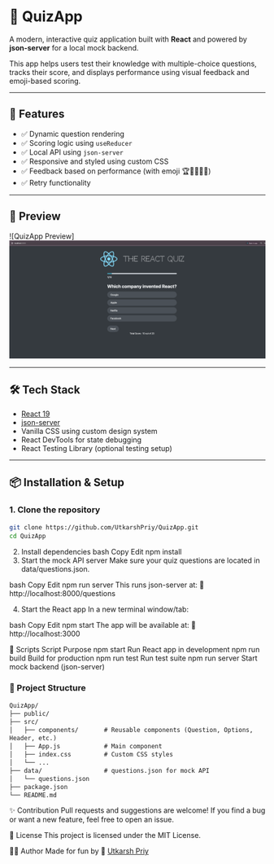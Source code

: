 # 🎯 QuizApp

A modern, interactive quiz application built with **React** and powered by **json-server** for a local mock backend.

This app helps users test their knowledge with multiple-choice questions, tracks their score, and displays performance using visual feedback and emoji-based scoring.

---

## 🚀 Features

- ✅ Dynamic question rendering
- ✅ Scoring logic using `useReducer`
- ✅ Local API using `json-server`
- ✅ Responsive and styled using custom CSS
- ✅ Feedback based on performance (with emoji 🏆🥇🤩🤦‍♂️)
- ✅ Retry functionality

---

## 📸 Preview

![QuizApp Preview]
![alt text](image.png)

---

## 🛠️ Tech Stack

- [React 19](https://reactjs.org/)
- [json-server](https://github.com/typicode/json-server)
- Vanilla CSS using custom design system
- React DevTools for state debugging
- React Testing Library (optional testing setup)

---

## 📦 Installation & Setup

### 1. Clone the repository

```bash
git clone https://github.com/UtkarshPriy/QuizApp.git
cd QuizApp
```

2. Install dependencies
   bash
   Copy
   Edit
   npm install
3. Start the mock API server
   Make sure your quiz questions are located in data/questions.json.

bash
Copy
Edit
npm run server
This runs json-server at:
📍 http://localhost:8000/questions

4. Start the React app
   In a new terminal window/tab:

bash
Copy
Edit
npm start
The app will be available at:
📍 http://localhost:3000

🧪 Scripts
Script Purpose
npm start Run React app in development
npm run build Build for production
npm run test Run test suite
npm run server Start mock backend (json-server)

### 📁 Project Structure

```
QuizApp/
├── public/
├── src/
│   ├── components/       # Reusable components (Question, Options, Header, etc.)
│   ├── App.js            # Main component
│   ├── index.css         # Custom CSS styles
│   └── ...
├── data/                 # questions.json for mock API
│   └── questions.json
├── package.json
└── README.md

```


✨ Contribution
Pull requests and suggestions are welcome!
If you find a bug or want a new feature, feel free to open an issue.

📝 License
This project is licensed under the MIT License.

🙋‍♂️ Author
Made for fun by
🔗 [Utkarsh Priy](https://github.com/UtkarshPriy)
